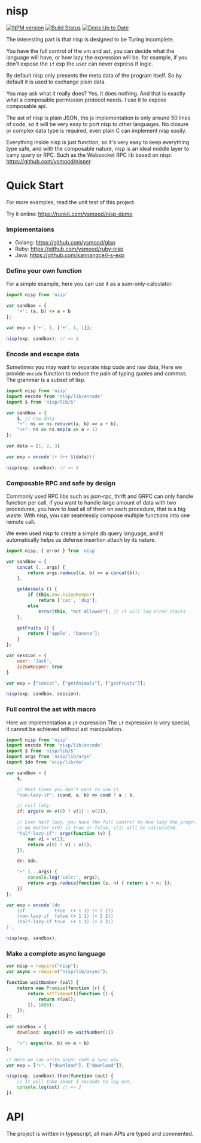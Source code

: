 # nisp

[![NPM version](https://badge.fury.io/js/nisp.svg)](http://badge.fury.io/js/nisp) [![Build Status](https://travis-ci.org/ysmood/nisp.svg)](https://travis-ci.org/ysmood/nisp) [![Deps Up to Date](https://david-dm.org/ysmood/nisp.svg?style=flat)](https://david-dm.org/ysmood/nisp)


The interesting part is that nisp is designed to be Turing incomplete.

You have the full control of the vm and ast,
you can decide what the language will have, or how lazy the expression will be.
for example, if you don't expose the `if` exp the user can never express if logic.

By default nisp only presents the meta data of the program itself. So by default
it is used to exchange plain data.

You may ask what it really does? Yes, it does nothing. And that is exactly what a composable permission
protocol needs. I use it to expose composable api.

The ast of nisp is plain JSON, the js implementation is only around 50 lines of code,
so it will be very easy to port nisp to other languages.
No closure or complex data type is required, even plain C can implement nisp easily.

Everything inside nisp is just function, so it's very easy to keep everything type safe, and with the composable nature,
nisp is an ideal middle layer to carry query or RPC. Such as the Websocket RPC lib based on nisp: https://github.com/ysmood/nisper.

# Quick Start

For more examples, read the unit test of this project.

Try it online: https://runkit.com/ysmood/nisp-demo

### Implementaions

- Golang: https://github.com/ysmood/gisp
- Ruby: https://github.com/ysmood/ruby-nisp
- Java: https://github.com/kannangce/j-s-exp


### Define your own function

For a simple example, here you can use it as a sum-only-calculator.

```js
import nisp from 'nisp'

var sandbox = {
    '+': (a, b) => a + b
};

var exp = ['+', 1, ['+', 1, 1]];

nisp(exp, sandbox); // => 3
```


### Encode and escape data

Sometimes you may want to separate nisp code and raw data,
Here we provide `encode` function to reduce the pain of typing
quotes and commas. The grammar is a subset of lisp.

```js
import nisp from 'nisp'
import encode from 'nisp/lib/encode'
import $ from 'nisp/lib/$'

var sandbox = {
    $, // raw data
    "+": ns => ns.reduce((a, b) => a + b),
    "++": ns => ns.map(a => a + 1)
};

var data = [1, 2, 3]

var exp = encode`(+ (++ ${data}))`

nisp(exp, sandbox); // => 9
```


### Composable RPC and safe by design

Commonly used RPC libs such as json-rpc, thrift and GRPC can
only handle function per call, if you want to handle large
amount of data with two procedures, you have to load all of them
on each procedure, that is a big waste. With nisp, you can
seamlessly compose multiple functions into one remote call.

We even used nisp to create a simple db query language, and it
automatically helps us defense insertion attach by its nature.

```js
import nisp, { error } from 'nisp'

var sandbox = {
    concat (...args) {
        return args.reduce((a, b) => a.concat(b));
    },

    getAnimals () {
        if (this.env.isZooKeeper)
            return ['cat', 'dog'];
        else
            error(this, "Not Allowed"); // it will log error stacks
    },

    getFruits () {
        return ['apple', 'banana'];
    }
};

var session = {
    user: 'Jack',
    isZooKeeper: true
}

var exp = ["concat", ["getAnimals"], ["getFruits"]];

nisp(exp, sandbox, session);
```

### Full control the ast with macro

Here we implementation a `if` expression The `if` expression is very special,
it cannot be achieved without ast manipulation.

```js
import nisp from 'nisp'
import encode from 'nisp/lib/encode'
import $ from 'nisp/lib/$'
import args from 'nisp/lib/args'
import $do from 'nisp/lib/do'

var sandbox = {
    $,

    // Most times you don't want to use it.
    "non-lazy-if": (cond, a, b) => cond ? a : b,

    // Full lazy.
    if: args(v => v(0) ? v(1) : v(2)),

    // Even half lazy, you have the full control to how lazy the program will be.
    // No matter v(0) is true or false, v(1) will be calculated.
    "half-lazy-if": args(function (v) {
        var v1 = v(1);
        return v(0) ? v1 : v(2);
    }),

    do: $do,

    "+" (...args) {
        console.log('calc:', args);
        return args.reduce(function (s, n) { return s + n; });
    })
};

var exp = encode`(do
    (if           true  (+ 1 1) (+ 2 2))
    (non-lazy-if  false (+ 1 1) (+ 2 2))
    (half-lazy-if true  (+ 1 1) (+ 2 2))
)`;

nisp(exp, sandbox);
```

### Make a complete async language

```js
var nisp = require("nisp");
var async = require("nisp/lib/async");

function waitNumber (val) {
    return new Promise(function (r) {
        return setTimeout((function () {
            return r(val);
        }), 1000);
    });
};

var sandbox = {
    download: async(() => waitNumber(1))

    "+": async((a, b) => a + b)
};

// Here we can write async code a sync way.
var exp = ["+", ["download"], ["download"]];

nisp(exp, sandbox).then(function (out) {
    // It will take about 1 seconds to log out.
    console.log(out) // => 2
});
```


# API

The project is written in typescript, all main APIs are typed and commented.
